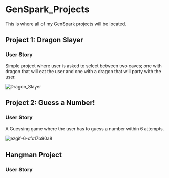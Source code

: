 # GenSpark_Projects
This is where all of my GenSpark projects will be located.

## Project 1: Dragon Slayer

### User Story

Simple project where user is asked to select between two caves; one with dragon that will eat the user and one with a dragon that will party with the user.

![Dragon_Slayer](https://user-images.githubusercontent.com/80648971/149369144-d11e2db2-9d96-45fd-9ef8-37a463462a5b.gif)

## Project 2: Guess a Number!

### User Story 

A Guessing game where the user has to guess a number within 6 attempts.

![ezgif-6-cfc17b90a8](https://user-images.githubusercontent.com/80648971/149758222-7b91ed2a-eb18-4d05-99b2-0e39c0997da9.gif)

## Hangman Project

### User Story
